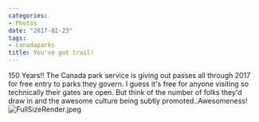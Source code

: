 ```yaml
---
categories:
- Photos
date: "2017-02-23"
tags:
- canadaparks
title: You've got trail!
---
```


150 Years!! The Canada park service is giving out passes all through 2017 for free entry to parks they govern. I guess it's free for anyone visiting so technically their gates are open. But think of the number of folks they'd draw in and the awesome culture being subtly promoted..Awesomeness! ![FullSizeRender.jpeg](images/FullSizeRender.jpeg)
